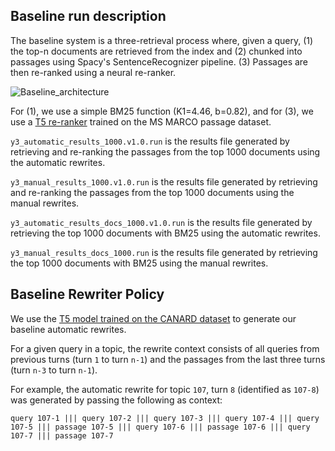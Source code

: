 ## Baseline run description

The baseline system is a three-retrieval process where, given a query, (1) the top-n documents are retrieved from the index and (2) chunked into passages using Spacy's SentenceRecognizer pipeline. (3) Passages are then re-ranked using a neural re-ranker.


![Baseline_architecture](https://user-images.githubusercontent.com/28223751/125435261-5568b1fb-472e-46b5-a264-c806b8d5f84a.png)


For (1), we use a simple BM25 function (K1=4.46, b=0.82), and for (3), we use a [T5 re-ranker](https://aclanthology.org/2020.findings-emnlp.63/) trained on the MS MARCO passage dataset.

`y3_automatic_results_1000.v1.0.run` is the results file generated by retrieving and re-ranking the passages from the top 1000 documents using the automatic rewrites. 

`y3_manual_results_1000.v1.0.run` is the results file generated by retrieving and re-ranking the passages from the top 1000 documents using the manual rewrites.

`y3_automatic_results_docs_1000.v1.0.run` is the results file generated by retrieving the top 1000 documents with BM25 using the automatic rewrites.

`y3_manual_results_docs_1000.run` is the results file generated by retrieving the top 1000 documents with BM25 using the manual rewrites.

## Baseline Rewriter Policy

We use the [T5 model trained on the CANARD dataset](https://huggingface.co/castorini/t5-base-canard) to generate our baseline automatic rewrites.

For a given query in a topic, the rewrite context consists of all queries from previous turns (turn `1` to turn `n-1`) and the passages from the last three turns (turn `n-3` to turn `n-1`).

For example, the automatic rewrite for topic `107`, turn `8` (identified as `107-8`) was generated by passing the following as context:

`query 107-1 ||| query 107-2 ||| query 107-3 ||| query 107-4 ||| query 107-5 ||| passage 107-5 ||| query 107-6 ||| passage 107-6 ||| query 107-7 ||| passage 107-7`